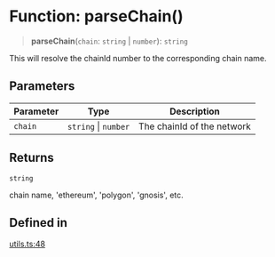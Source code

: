 # Function: parseChain()

> **parseChain**(`chain`: `string` \| `number`): `string`

This will resolve the chainId number to the corresponding chain name.

## Parameters

| Parameter | Type | Description |
| ------ | ------ | ------ |
| `chain` | `string` \| `number` | The chainId of the network |

## Returns

`string`

chain name, 'ethereum', 'polygon', 'gnosis', etc.

## Defined in

[utils.ts:48](https://github.com/monerium/js-monorepo/blob/main/packages/sdk/src/utils.ts#L48)
